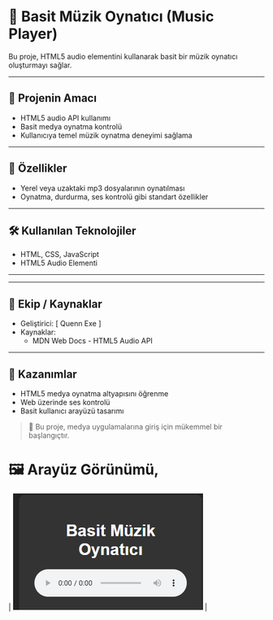 
# 🎵 Basit Müzik Oynatıcı (Music Player)

Bu proje, HTML5 audio elementini kullanarak basit bir müzik oynatıcı oluşturmayı sağlar.

---

## 🎯 Projenin Amacı

- HTML5 audio API kullanımı
- Basit medya oynatma kontrolü
- Kullanıcıya temel müzik oynatma deneyimi sağlama

---

## 🚀 Özellikler

- Yerel veya uzaktaki mp3 dosyalarının oynatılması
- Oynatma, durdurma, ses kontrolü gibi standart özellikler

---

## 🛠️ Kullanılan Teknolojiler

- HTML, CSS, JavaScript
- HTML5 Audio Elementi

---

---

## 👥 Ekip / Kaynaklar

- Geliştirici: [ Quenn Exe ]
- Kaynaklar:
  - MDN Web Docs - HTML5 Audio API

---

## 📌 Kazanımlar

- HTML5 medya oynatma altyapısını öğrenme
- Web üzerinde ses kontrolü
- Basit kullanıcı arayüzü tasarımı

> 🎵 Bu proje, medya uygulamalarına giriş için mükemmel bir başlangıçtır.
# 🖼️ Arayüz Görünümü,

| ![light](docs/ss.png) |